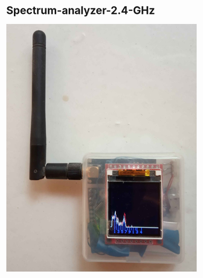 # Spectrum-analyzer-2.4-GHz
![Arduino Pro Mini](https://github.com/jtzjtz12/Spectrum-analyzer-2.4-GHz/blob/main/Scanner.jpg)
